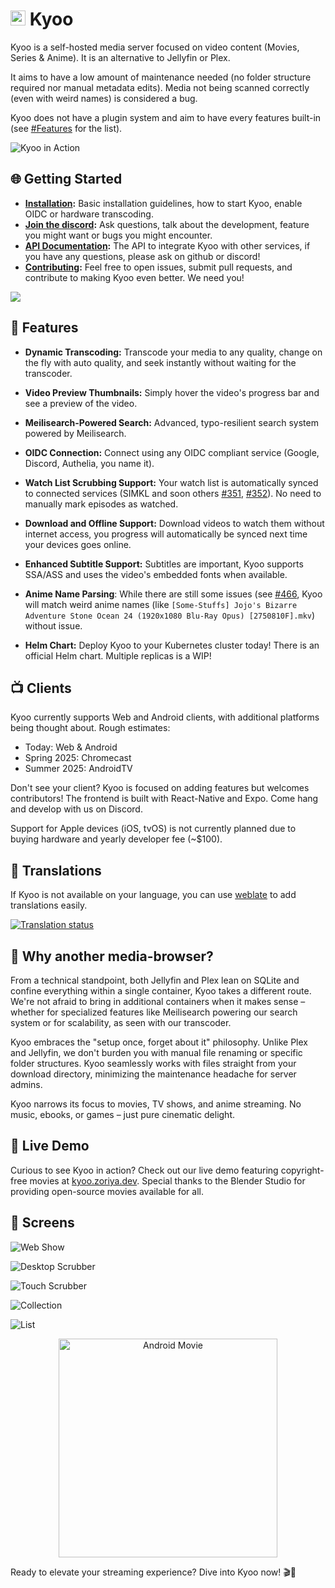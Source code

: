 # <img width="24px" src="./icons/icon-256x256.png" alt=""> Kyoo

Kyoo is a self-hosted media server focused on video content (Movies, Series & Anime). It is an alternative to Jellyfin or Plex.

It aims to have a low amount of maintenance needed (no folder structure required nor manual metadata edits). Media not being scanned correctly (even with weird names) is considered a bug.

Kyoo does not have a plugin system and aim to have every features built-in (see [#Features](#-features) for the list).

![Kyoo in Action](https://raw.githubusercontent.com/zoriya/kyoo/screens/home.png)

## 🌐 Getting Started

- **[Installation](./INSTALLING.md):** Basic installation guidelines, how to start Kyoo, enable OIDC or hardware transcoding.
- **[Join the discord](https://discord.gg/E6Apw3aFaA):** Ask questions, talk about the development, feature you might want or bugs you might encounter.
- **[API Documentation](https://kyoo.zoriya.dev/api/doc):** The API to integrate Kyoo with other services, if you have any questions, please ask on github or discord!
- **[Contributing](./CONTRIBUTING.md):** Feel free to open issues, submit pull requests, and contribute to making Kyoo even better. We need you!

[![](https://discord.com/api/guilds/1216460898139635753/widget.png?style=banner2)](https://discord.gg/zpA74Qpvj5)

## 🚀 Features

- **Dynamic Transcoding:** Transcode your media to any quality, change on the fly with auto quality, and seek instantly without waiting for the transcoder.

- **Video Preview Thumbnails:** Simply hover the video's progress bar and see a preview of the video.

- **Meilisearch-Powered Search:** Advanced, typo-resilient search system powered by Meilisearch.

- **OIDC Connection:** Connect using any OIDC compliant service (Google, Discord, Authelia, you name it).

- **Watch List Scrubbing Support:** Your watch list is automatically synced to connected services (SIMKL and soon others [#351](https://github.com/zoriya/Kyoo/issues/351), [#352](https://github.com/zoriya/Kyoo/issues/352)). No need to manually mark episodes as watched.

- **Download and Offline Support:** Download videos to watch them without internet access, you progress will automatically be synced next time your devices goes online.

- **Enhanced Subtitle Support:** Subtitles are important, Kyoo supports SSA/ASS and uses the video's embedded fonts when available.

- **Anime Name Parsing**: While there are still some issues (see [#466](https://github.com/zoriya/Kyoo/issues/466), Kyoo will match weird anime names (like `[Some-Stuffs] Jojo's Bizarre Adventure Stone Ocean 24 (1920x1080 Blu-Ray Opus) [2750810F].mkv`) without issue.

- **Helm Chart:** Deploy Kyoo to your Kubernetes cluster today!  There is an official Helm chart.  Multiple replicas is a WIP!

## 📺 Clients

Kyoo currently supports Web and Android clients, with additional platforms being thought about. Rough estimates:
* Today: Web & Android
* Spring 2025: Chromecast
* Summer 2025: AndroidTV

Don't see your client? Kyoo is focused on adding features but welcomes contributors! The frontend is built with React-Native and Expo. Come hang and develop with us on Discord.

Support for Apple devices (iOS, tvOS) is not currently planned due to buying hardware and yearly developer fee (~$100).

## 📖 Translations

If Kyoo is not available on your language, you can use [weblate](https://hosted.weblate.org/engage/kyoo/) to add translations easily.

[![Translation status](https://hosted.weblate.org/widget/kyoo/kyoo/multi-auto.svg)](https://hosted.weblate.org/engage/kyoo/)

## 📜 Why another media-browser?

From a technical standpoint, both Jellyfin and Plex lean on SQLite and confine everything within a single container, Kyoo takes a different route. We're not afraid to bring in additional containers when it makes sense – whether for specialized features like Meilisearch powering our search system or for scalability, as seen with our transcoder.

Kyoo embraces the "setup once, forget about it" philosophy. Unlike Plex and Jellyfin, we don't burden you with manual file renaming or specific folder structures. Kyoo seamlessly works with files straight from your download directory, minimizing the maintenance headache for server admins.

Kyoo narrows its focus to movies, TV shows, and anime streaming. No music, ebooks, or games – just pure cinematic delight.

## 🔗 Live Demo

Curious to see Kyoo in action? Check out our live demo featuring copyright-free movies at [kyoo.zoriya.dev](https://kyoo.zoriya.dev). Special thanks to the Blender Studio for providing open-source movies available for all.

## 👀 Screens

![Web Show](https://raw.githubusercontent.com/zoriya/kyoo/screens/show-details.png)

![Desktop Scrubber](https://raw.githubusercontent.com/zoriya/kyoo/screens/hover-scrubber.png)

![Touch Scrubber](https://raw.githubusercontent.com/zoriya/kyoo/screens/bottom-scrubber.png)

![Collection](https://raw.githubusercontent.com/zoriya/kyoo/screens/collection.png)

![List](https://raw.githubusercontent.com/zoriya/kyoo/screens/list.png)

<p align="center">
	<img
		src="https://raw.githubusercontent.com/zoriya/kyoo/screens/android-movie.png"
		alt="Android Movie"
		width="350"
	/>
</p>
Ready to elevate your streaming experience? Dive into Kyoo now! 🎬🎉

<!-- vim: set wrap: -->
